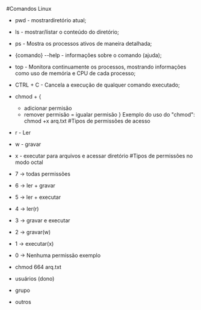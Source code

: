 ﻿#Comandos Linux
- pwd	- mostrardiretório atual;
- ls 	- mostrar/listar o conteúdo do diretório;
- ps 	- Mostra os processos ativos de maneira detalhada;
- {comando} --help - informações sobre o comando (ajuda);
- top 	- Monitora continuamente os processos, mostrando informações como uso de memória e CPU de cada processo;
- CTRL + C - Cancela a execução de qualquer comando executado;
- chmod + {
	+ adicionar permisão
	- remover permisão
	= igualar permisão
	}
Exemplo do uso do "chmod": chmod +x arq.txt
#Tipos de permissões de acesso
- r - Ler 
- w - gravar
- x - executar para arquivos e acessar diretório
#Tipos de permissões no modo octal

- 7 -> todas permissões
- 6 -> ler + gravar
- 5 -> ler + executar
- 4 -> ler(r)
- 3 -> gravar e executar
- 2 -> gravar(w)
- 1 -> executar(x)
- 0 -> Nenhuma permissão
exemplo
- chmod 664 arq.txt
- usuários (dono)
- grupo
- outros
